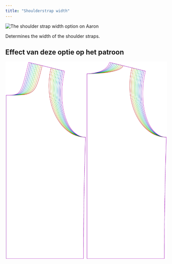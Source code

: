 ```yaml
---
title: "Shoulderstrap width"
---
```


![The shoulder strap width option on Aaron](./shoulderstrapwidth.svg)

Determines the width of the shoulder straps.

## Effect van deze optie op het patroon

![This image shows the effect of this option by superimposing several variants that have a different value for this option](aaron_shoulderstrapwidth_sample.svg "Effect of this option on the pattern")
